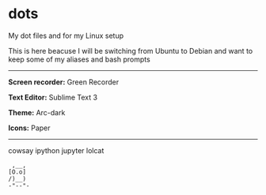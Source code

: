 # dots
My dot files and for my Linux setup

This is here beacuse I will be switching from Ubuntu to Debian and want to keep some of my aliases and bash prompts

----
**Screen recorder:** Green Recorder

**Text Editor:** Sublime Text 3

**Theme:** Arc-dark

**Icons:** Paper

----
cowsay
ipython
jupyter
lolcat

```
 ,__,
[O.o]
/)__)
-"--"-
```
